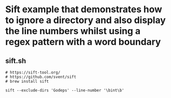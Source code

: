 # Sift example that demonstrates how to ignore a directory and also display the line numbers whilst using a regex pattern with a word boundary

## sift.sh

```shell
# https://sift-tool.org/
# https://github.com/svent/sift
# brew install sift

sift --exclude-dirs 'Godeps' --line-number '\bint\b'
```

